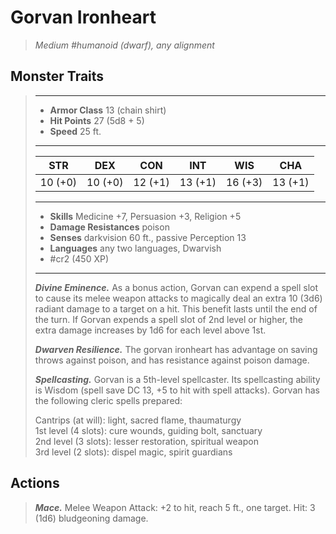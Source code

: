 # Gorvan Ironheart
>*Medium #humanoid (dwarf), any alignment*
## Monster Traits
>___
>- **Armor Class** 13 (chain shirt)
>- **Hit Points** 27 (5d8 + 5)
>- **Speed** 25 ft. 
>___
>|STR|DEX|CON|INT|WIS|CHA|
>|:---:|:---:|:---:|:---:|:---:|:---:|
>|10 (+0)|10 (+0)|12 (+1)|13 (+1)|16 (+3)|13 (+1)|
>___
>- **Skills** Medicine +7, Persuasion +3, Religion +5
>- **Damage Resistances** poison
>- **Senses** darkvision 60 ft., passive Perception 13
>- **Languages** any two languages, Dwarvish
>- #cr2 (450 XP)
>___
>***Divine Eminence.*** As a bonus action, Gorvan can expend a spell slot to cause its melee weapon attacks to magically deal an extra 10 (3d6) radiant damage to a target on a hit. This benefit lasts until the end of the turn. If Gorvan expends a spell slot of 2nd level or higher, the extra damage increases by 1d6 for each level above 1st.  
>
>***Dwarven Resilience.*** The gorvan ironheart has advantage on saving throws against poison, and has resistance against poison damage.  
>
>***Spellcasting.*** Gorvan is a 5th-level spellcaster. Its spellcasting ability is Wisdom (spell save DC 13, +5 to hit with spell attacks). Gorvan has the following cleric spells prepared:  
>
>Cantrips (at will): light, sacred flame, thaumaturgy  
>1st level (4 slots): cure wounds, guiding bolt, sanctuary  
>2nd level (3 slots): lesser restoration, spiritual weapon  
>3rd level (2 slots): dispel magic, spirit guardians  
>
## Actions
>***Mace.*** Melee Weapon Attack: +2 to hit, reach 5 ft., one target. Hit: 3 (1d6) bludgeoning damage.